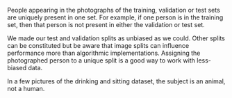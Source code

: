 People appearing in the photographs of the training, validation or test sets are uniquely present in one set. For example, if one person is in the training set, then that person is not present in either the validation or test set. 

We made our test and validation splits as unbiased as we could. Other splits can be constituted but be aware that image splits can influence performance more than algorithmic implementations. Assigning the photographed person to a unique split is a good way to work with less-biased data. 

In a few pictures of the drinking and sitting dataset, the subject is an animal, not a human. 
